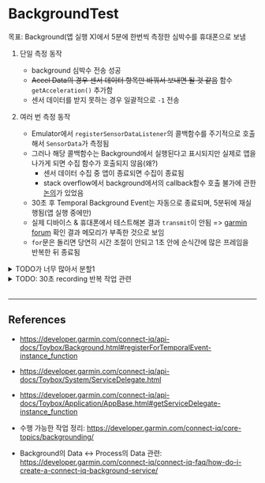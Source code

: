 # BackgroundTest
목표: Background(앱 실행 X)에서 5분에 한번씩 측정한 심박수를 휴대폰으로 보냄  

1. 단일 측정 동작
    * background 심박수 전송 성공
    * ~~Accel Data의 경우 센서 데이터 항목만 바꿔서 보내면 될 것 같음~~ 함수 `getAcceleration()` 추가함
    * 센서 데이터를 받지 못하는 경우 일괄적으로 `-1` 전송

2. 여러 번 측정 동작
    * Emulator에서 `registerSensorDataListener`의 콜백함수를 주기적으로 호출해서 `SensorData`가 측정됨
    * 그러나 해당 콜백함수는 Background에서 실행된다고 표시되지만 실제로 앱을 나가게 되면 수집 함수가 호출되지 않음(왜?)
        - 센서 데이터 수집 중 앱이 종료되면 수집이 종료됨
        - stack overflow에서 background에서의 callback함수 호출 불가에 관한 [논의](https://stackoverflow.com/questions/66377387/garmin-makewebrequest-in-background-service-delegate-can-not-wake-app-from-callb)가 있었음
    * 30초 후 Temporal Background Event는 자동으로 종료되며, 5분뒤에 재실행됨(앱 실행 중에만)
    * 실제 디바이스 & 휴대폰에서 테스트해본 결과 `transmit`이 안됨 => [garmin forum](https://forums.garmin.com/developer/connect-iq/i/bug-reports/background-event-system-does-not-work) 확인 결과 메모리가 부족한 것으로 보임
    * `for`문은 돌리면 당연히 시간 조절이 안되고 1초 안에 순식간에 많은 프레임을 반복한 뒤 종료됨

<details>
<summary>TODO가 너무 많아서 분할1</summary>
<div markdown = "1">

* 휴대폰이랑 연결이 안되어있어도 데이터는 계속 측정해야할 듯?
    - `phoneConnected`를 기준으로 `exit()`을 결정하면 안될 것 같음
    - `exit()`는 전체 백그라운드 프로세스를 종료하는 것 같음... 
* ~~Background에서 Fit data Simulation~~: 가능함
* Background에서 30초 동안 메모리의 Dictionary 변수에 심박수 기록?
    - 이걸 메모리 말고 [Application Storage](https://developer.garmin.com/connect-iq/api-docs/Toybox/Application/Storage.html)에 저장하고, 5분마다(휴대폰이 연결되어있지 않다면 연결될 때) 보내는 건? (근데 그냥 FIT data를 보낼 수 있으면 가장 좋을 것 같음)
        + [Sensor History](https://developer.garmin.com/connect-iq/api-docs/Toybox/SensorHistory.html#getHeartRateHistory-instance_function)를 가져와서 보내는 테스트 해보기
    - 저장데이터 구현 관련해서는 [여기](https://github.com/miharekar/ForecastLine/blob/master/source/ForecastLine.mc)를 참고해보면 좋을듯
    - Background에서는 메모리를 32KB 밖에 못써서 메모리 저장은 X.. 언제 연결될지도 몰라서 이건 안될듯
    - 그러면 `phoneConnected` & `5분 지남` 을 기준으로 `transmit()`을 실행
* 기록된 변수를 휴대폰으로 보냄
* 휴대폰으로 보낸 뒤 해당 변수 초기화
    - 초기화할 때 Key로 사용한 값도 초기화

</div>
</details>


<details>
<summary>TODO: 30초 recording 반복 작업 관련</summary>
<div markdown = "1">

* Background에서 Toybox.Timer 사용 불가
    - 어떻게 30초동안 특정 센서 데이터를 일정 간격으로 수집할 것인가?
```
Error: Permission Required
Details: Module 'Toybox.Timer' not available to 'Background'
```

* Sensor History(혹은 ActivityMonitor)로 지난 Sensor 기록 받아오기
    - `while(iter != null) iter = iter.next()`이거하면 익셉션남 왜지?
    - [Sensor Core Topics](https://developer.garmin.com/connect-iq/core-topics/sensors/)에서 `Sensor.registerSensorDataListener()`를 이용해보는 건 어떨지... → 메모리 초과

* FIT 파일 접근하는 방법?

* 현재 시간을 받아와서([참고](https://youtu.be/DPt7rkVZG1s?t=838))
    - oldest 시간보다 30초가 초과되지 않았다면 데이터 수집
    - oldest 시간보다 30초 초과되면 데이터 수집 멈춤
    - oldest 시간의 초기화 업데이트 주기: 새롭게 이벤트가 시작될때마다? < 이걸 어떻게 맞추지?

* 생각해보니까 Activity Recording이나... 암튼 따로 기록해서 넘길 순 없나

</div>
</details>



<br>

---

## References
* <https://developer.garmin.com/connect-iq/api-docs/Toybox/Background.html#registerForTemporalEvent-instance_function>
* <https://developer.garmin.com/connect-iq/api-docs/Toybox/System/ServiceDelegate.html>
* <https://developer.garmin.com/connect-iq/api-docs/Toybox/Application/AppBase.html#getServiceDelegate-instance_function>

* 수행 가능한 작업 정리: <https://developer.garmin.com/connect-iq/core-topics/backgrounding/>
* Background의 Data ↔ Process의 Data 관련: <https://developer.garmin.com/connect-iq/connect-iq-faq/how-do-i-create-a-connect-iq-background-service/>